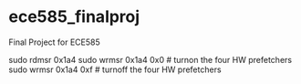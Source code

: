# ece585_finalproj
Final Project for ECE585

sudo rdmsr 0x1a4
sudo wrmsr 0x1a4 0x0 # turnon the four HW prefetchers
sudo wrmsr 0x1a4 0xf # turnoff the four HW prefetchers

